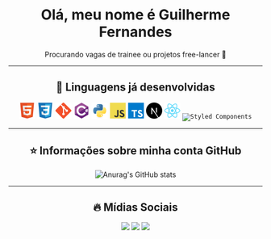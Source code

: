 <h1 align="center">Olá, meu nome é Guilherme Fernandes</h1>

<div align="center">
Procurando vagas de trainee ou projetos free-lancer 🔎
</div>


----

<h2 align="center">🚀 Linguagens já desenvolvidas</h2>

<div align="center">
 <code><img height="32" src="https://raw.githubusercontent.com/devicons/devicon/master/icons/html5/html5-original.svg" alt="c"/></code>
 <code><img height="32" src="https://raw.githubusercontent.com/devicons/devicon/master/icons/css3/css3-original.svg" alt="Javascript"/></code>
 <code><img height="32" src="https://raw.githubusercontent.com/devicons/devicon/master/icons/git/git-original.svg" alt="Typescript"/></code>
 <code><img height="32" src="https://raw.githubusercontent.com/devicons/devicon/master/icons/csharp/csharp-original.svg" alt="Nodejs"/></code>
 <code><img height="32" src="https://raw.githubusercontent.com/devicons/devicon/master/icons/python/python-original.svg" alt="HTML5"/></code>
 <code><img height="32" src="https://raw.githubusercontent.com/devicons/devicon/master/icons/javascript/javascript-original.svg" alt="CSS"/></code>
 <code><img height="32" src="https://raw.githubusercontent.com/devicons/devicon/master/icons/typescript/typescript-original.svg" alt="TypeScript"/></code>
 <code><img height="32" src="https://raw.githubusercontent.com/devicons/devicon/master/icons/nextjs/nextjs-original.svg" alt="TypeScript"/></code>
 <code><img title="React" alt="React.js" height="32" src="https://raw.githubusercontent.com/devicons/devicon/master/icons/react/react-original.svg" /></code>
 <code><img title="Styled Components" alt="Styled Components" height="32" src="https://raw.githubusercontent.com/styled-components/brand/master/styled-components.png" /></code>
</div>


---

<h2 align="center">⭐ Informações sobre minha conta GitHub</h2>
<div align="center">

![Anurag's GitHub stats](https://github-readme-stats.vercel.app/api/?username=cguifernandes&show_icons=true&title_color=fff&icon_color=79ff97&text_color=9f9f9f&bg_color=151515)
</div>

---
<h2 align="center">🔥 Mídias Sociais</h2>

<div align="center">
 <a href="https://www.instagram.com/_.guiii/" target="_blank"><img src="https://img.shields.io/badge/-Instagram-151515?style=for-the-badge&logo=instagram&logoColor=white" target="_blank"></a>
 <a href = "mailto:gui.adfer@gmail.com.com"><img src="https://img.shields.io/badge/-Gmail-151515?style=for-the-badge&logo=gmail&logoColor=white" target="_blank"></a>
   <a href="https://www.linkedin.com/in/guilherme-fernandes-6b1353243/" target="_blank"><img src="https://img.shields.io/badge/LinkedIn-151515?style=for-the-badge&logo=linkedin&logoColor=white" target="_blank"></a
</div>
